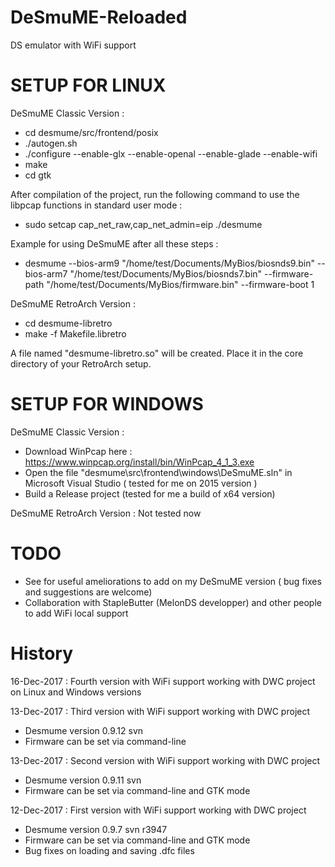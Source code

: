 # DeSmuME-Reloaded

DS emulator with WiFi support

# SETUP FOR LINUX

DeSmuME Classic Version :
- cd desmume/src/frontend/posix
- ./autogen.sh
- ./configure --enable-glx --enable-openal --enable-glade --enable-wifi
- make
- cd gtk

After compilation of the project, run the following command to use the libpcap functions in standard user mode :
- sudo setcap cap_net_raw,cap_net_admin=eip ./desmume

Example for using DeSmuME after all these steps :
- desmume --bios-arm9 "/home/test/Documents/MyBios/biosnds9.bin" --bios-arm7 "/home/test/Documents/MyBios/biosnds7.bin" --firmware-path "/home/test/Documents/MyBios/firmware.bin" --firmware-boot 1

DeSmuME RetroArch Version :
- cd desmume-libretro
- make -f Makefile.libretro

A file named "desmume-libretro.so" will be created. Place it in the core directory of your RetroArch setup.

# SETUP FOR WINDOWS

DeSmuME Classic Version :
- Download WinPcap here : https://www.winpcap.org/install/bin/WinPcap_4_1_3.exe
- Open the file "desmume\src\frontend\windows\DeSmuME.sln" in Microsoft Visual Studio ( tested for me on 2015 version )
- Build a Release project (tested for me a build of x64 version)

DeSmuME RetroArch Version :
Not tested now

# TODO

- See for useful ameliorations to add on my DeSmuME version ( bug fixes and suggestions are welcome)
- Collaboration with StapleButter (MelonDS developper) and other people to add WiFi local support

# History

16-Dec-2017 : Fourth version with WiFi support working with DWC project on Linux and Windows versions

13-Dec-2017 : Third version with WiFi support working with DWC project
- Desmume version 0.9.12 svn
- Firmware can be set via command-line

13-Dec-2017 : Second version with WiFi support working with DWC project
- Desmume version 0.9.11 svn
- Firmware can be set via command-line and GTK mode

12-Dec-2017 : First version with WiFi support working with DWC project
- Desmume version 0.9.7 svn r3947
- Firmware can be set via command-line and GTK mode
- Bug fixes on loading and saving .dfc files
